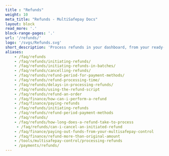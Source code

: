 ```yaml
---
title : "Refunds"
weight: 10
meta_title: "Refunds - MultiSafepay Docs"
layout: block
read_more: '.'
block-range-pages: '.'
url: '/refunds/'
logo: '/svgs/Refunds.svg'
short_description: 'Process refunds in your dashboard, from your ready-made integration, or via our API'
aliases:
    - /faq/refunds
    - /faq/refunds/initiating-refunds/
    - /faq/refunds/initiating-refunds-in-batches/
    - /faq/refunds/cancelling-refunds/
    - /faq/refunds/refund-period-for-payment-methods/
    - /faq/refunds/refund-processing-time/
    - /faq/refunds/delays-in-processing-refunds/
    - /faq/refunds/using-the-refund-script
    - /faq/refunds/refund-an-order
    - /faq/finance/how-can-i-perform-a-refund
    - /faq/finance/paying-refunds
    - /faq/refunds/initiating-refunds
    - /faq/refunds/refund-period-payment-methods
    - /faq/refunds/
    - /faq/refunds/how-long-does-a-refund-take-to-process
     - /faq/refunds/can-i-cancel-an-initiated-refund
    - /faq/finance/paying-out-funds-from-your-multisafepay-control
    - /faq/finance/refund-more-than-original-amount
    - /tools/multisafepay-control/processing-refunds
    - /payments/refunds/
---
```







